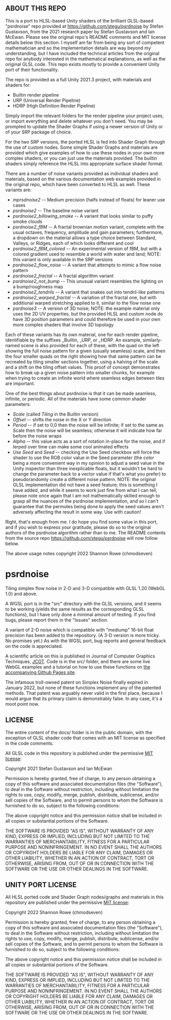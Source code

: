 ## ABOUT THIS REPO

This is a port to HLSL-based Unity shaders of the brilliant GLSL-based "psrdnoise" repo provided at https://github.com/stegu/psrdnoise by Stefan Gustavson, from the 2021 research paper by Stefan Gustavson and Ian McEwan. Please see the original repo's README comments and MIT license details below this section. I myself am far from being any sort of competent mathematician and so the implementation details are way beyond my understanding, but I have included the technical articles from the original repo for anybody interested in the mathematical explanations, as well as the original GLSL code. This repo exists mostly to provide a convenient Unity port of their functionality.

The repo is provided as a full Unity 2021.3 project, with materials and shaders for:
- Builtin render pipeline
- URP (Universal Render Pipeline)
- HDRP (High Definition Render Pipeline)

Simply import the relevant folders for the render pipeline your project uses, or import everything and delete whatever you don't need. You may be prompted to update the Shader Graphs if using a newer version of Unity or of your SRP package of choice.

For the two SRP versions, the ported HLSL is fed into Shader Graph through the use of custom nodes. Some simple Shader Graphs and materials are provided which give examples of how to use these nodes in your own more complex shaders, or you can just use the materials provided. The builtin shaders simply reference the HLSL into appropriate surface shader format.

There are a number of noise variants provided as individual shaders and materials, based on the various documentation web examples provided in the original repo, which have been converted to HLSL as well. These variants are:
- *mprsdnoise2* -- Medium precision (halfs instead of floats) for leaner use cases
- *psrdnoise2* -- The baseline noise variant
- *psrdnoise2_billowing_smoke* -- A variant that looks similar to puffy smoke clouds
- *psrdnoise2_fBM* -- A fractal brownian motion variant, complete with the usual octaves, frequency, amplitude and gain parameters; furthermore, a dropdown on the material allows a type choice between Standard, Valleys, or Ridges, each of which looks different and cool
- *psrdnoise2_fBM_colored* -- An experimental version of fBM, but with a colored gradient used to resemble a world with water and land; NOTE: this variant is only available in the SRP versions
- *psrdnoise2_flow_noise* -- A variant that attempts to mimic a flow noise pattern
- *psrdnoise2_fractal* -- A fractal algorithm variant
- *psrdnoise2_not_bump* -- This unusual variant resembles the lighting on a bump/roughness map 
- *psrdnoise2_tendrils* -- A variant that snakes out into tendril-like patterns
- *psrdnoise2_warped_fractal* -- A variation of the fractal one, but with additional warped stretching applied to it, similar to the flow noise one
- *psrdnoise3* -- A version of 3D noise; NOTE: the example material only uses the 2D UV properties, but the provided HLSL and custom node do have 3D position parameters and could therefore be used in your own more complex shaders that involve 3D topology

Each of these variants has its own material, one for each render pipeline, identifiable by the suffixes _Builtin, _URP, or _HDRP. An example, similarly-named scene is also provided for each of these, with the quad on the left showing the full noise pattern for a given (usually seamless) scale, and then the four smaller quads on the right showing how that same pattern can be recreated by tiling smaller sections together, using a halving of the scale and a shift on the tiling offset values. This proof of concept demonstrates how to break up a given noise pattern into smaller chunks, for example when trying to create an infinite world where seamless edges between tiles are important.

One of the best things about psrdnoise is that it can be made seamless, infinite, or periodic. All of the materials have some common shader parameters:
- *Scale* (called *Tiling* in the Builtin version)
- *Offset* -- shifts the noise in the X or Y direction
- *Period* -- if set to 0,0 then the noise will be infinite; if set to the same as Scale then the noise will be seamless; otherwise it will indicate how far before the noise wraps
- *Alpha* -- this value acts as a sort of rotation in-place for the noise, and if lerped over time can make some cool animated effects
- *Use Seed* and *Seed* -- checking the Use Seed checkbox will force the shader to use the RGB color value in the Seed parameter (the color being a more convenient way in my opinion to adjust a seed value in the Unity inspector than three inexplicable floats, but it wouldn't be hard to change the parameter back to a vector value if that's what you prefer) to pseudorandomly create a different noise pattern. NOTE: the original GLSL implementation did not have a seed feature; this is something I have added, and while it seems to work just fine from what I can tell, please note once again that I am not mathematically skilled enough to grasp all the nuances of the psrdnoise implementation, and so I can't guarantee that the permutes being done to apply the seed values aren't adversely affecting the result in some way. Use with caution!

Right, that's enough from me. I do hope you find some value in this port, and if you wish to express your gratitude, please do so to the original authors of the psrdnoise algorithm rather than to me. The README contents from the source repo https://github.com/stegu/psrdnoise will now follow below.

The above usage notes copyright 2022 Shannon Rowe (chmodseven)

# psrdnoise
Tiling simplex flow noise in 2-D and 3-D compatible with GLSL 1.20 (WebGL 1.0) and above.

A WGSL port is in the "src" directory with the GLSL versions, and it seems
to be working (yields the same results as the corresponding GLSL functions),
but I have only done a minimal amount of testing. If you find bugs, please
report them in the "Issues" section.

A variant of 2-D noise which is compatible with "mediump" 16-bit float precision
has been added to the repository. (A 3-D version is more tricky. No promises yet.)
As with the WGSL port, bug reports and general feedback on the code is appreciated.

A scientific article on this is published in Journal of Computer Graphics
Techniques, [JCGT](http://jcgt.org/published/0011/01/02/).
Code is in the src/ folder, and there are some live WebGL examples and
a tutorial on how to use these functions on
[the accompanying Github Pages site](https://stegu.github.io/psrdnoise).

The infamous troll-owned patent on Simplex Noise finally expired in January 2022,
but none of these functions implement any of the patented methods. That patent
was arguably never valid in the first place, because I would argue that its
primary claim is demonstrably false. In any case, it's a moot point now.

## LICENSE

The entire content of the docs/ folder is in the public domain, with the
exception of GLSL shader code that comes with an MIT license as specified
in the code comments.

All GLSL code in this repository is published under the permissive
[MIT license](https://opensource.org/licenses/MIT):

Copyright 2021 Stefan Gustavson and Ian McEwan

Permission is hereby granted, free of charge, to any person obtaining a copy of this software and associated documentation files (the "Software"), to deal in the Software without restriction, including without limitation the rights to use, copy, modify, merge, publish, distribute, sublicense, and/or sell copies of the Software, and to permit persons to whom the Software is furnished to do so, subject to the following conditions:

The above copyright notice and this permission notice shall be included in all copies or substantial portions of the Software.

THE SOFTWARE IS PROVIDED "AS IS", WITHOUT WARRANTY OF ANY KIND, EXPRESS OR IMPLIED, INCLUDING BUT NOT LIMITED TO THE WARRANTIES OF MERCHANTABILITY, FITNESS FOR A PARTICULAR PURPOSE AND NONINFRINGEMENT. IN NO EVENT SHALL THE AUTHORS OR COPYRIGHT HOLDERS BE LIABLE FOR ANY CLAIM, DAMAGES OR OTHER LIABILITY, WHETHER IN AN ACTION OF CONTRACT, TORT OR OTHERWISE, ARISING FROM, OUT OF OR IN CONNECTION WITH THE SOFTWARE OR THE USE OR OTHER DEALINGS IN THE SOFTWARE.

## UNITY PORT LICENSE

All HLSL ported code and Shader Graph nodes/graphs and materials in this repository are published under the permissive
[MIT license](https://opensource.org/licenses/MIT):

Copyright 2022 Shannon Rowe (chmodseven)

Permission is hereby granted, free of charge, to any person obtaining a copy of this software and associated documentation files (the "Software"), to deal in the Software without restriction, including without limitation the rights to use, copy, modify, merge, publish, distribute, sublicense, and/or sell copies of the Software, and to permit persons to whom the Software is furnished to do so, subject to the following conditions:

The above copyright notice and this permission notice shall be included in all copies or substantial portions of the Software.

THE SOFTWARE IS PROVIDED "AS IS", WITHOUT WARRANTY OF ANY KIND, EXPRESS OR IMPLIED, INCLUDING BUT NOT LIMITED TO THE WARRANTIES OF MERCHANTABILITY, FITNESS FOR A PARTICULAR PURPOSE AND NONINFRINGEMENT. IN NO EVENT SHALL THE AUTHORS OR COPYRIGHT HOLDERS BE LIABLE FOR ANY CLAIM, DAMAGES OR OTHER LIABILITY, WHETHER IN AN ACTION OF CONTRACT, TORT OR OTHERWISE, ARISING FROM, OUT OF OR IN CONNECTION WITH THE SOFTWARE OR THE USE OR OTHER DEALINGS IN THE SOFTWARE.
